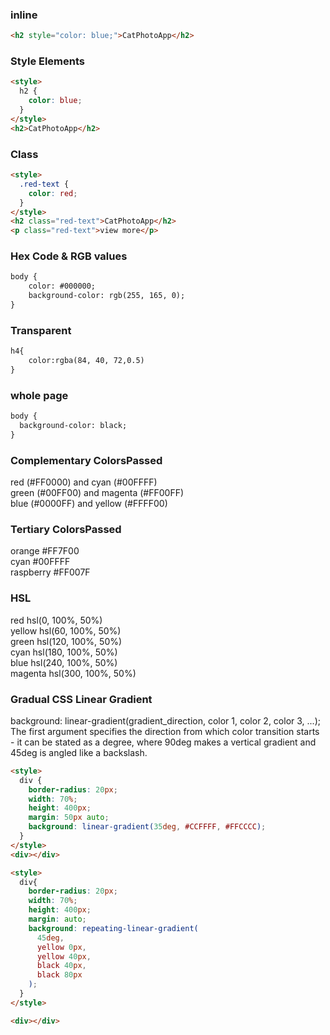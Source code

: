 ### inline
```html
<h2 style="color: blue;">CatPhotoApp</h2>
```
###  Style Elements
```html
<style>
  h2 {
    color: blue;
  }
</style>
<h2>CatPhotoApp</h2>
```
###  Class
```html
<style>
  .red-text {
    color: red;
  }
</style>
<h2 class="red-text">CatPhotoApp</h2>
<p class="red-text">view more</p>
```
###  Hex Code & RGB values
```html
body {
    color: #000000;
    background-color: rgb(255, 165, 0);
}
```
### Transparent
```html
h4{
    color:rgba(84, 40, 72,0.5)
}
```
### whole page
```html
body {
  background-color: black;
}
```


### Complementary ColorsPassed
red (#FF0000) and cyan (#00FFFF)  
green (#00FF00) and magenta (#FF00FF)  
blue (#0000FF) and yellow (#FFFF00)  
### Tertiary ColorsPassed
orange	#FF7F00  
cyan	#00FFFF  
raspberry	#FF007F  
### HSL
red	hsl(0, 100%, 50%)  
yellow	hsl(60, 100%, 50%)  
green	hsl(120, 100%, 50%)  
cyan	hsl(180, 100%, 50%)  
blue	hsl(240, 100%, 50%)  
magenta	hsl(300, 100%, 50%)  
### Gradual CSS Linear Gradient
background: linear-gradient(gradient_direction, color 1, color 2, color 3, ...);   
The first argument specifies the direction from which color transition starts - it can be stated as a degree, where 90deg makes a vertical gradient and 45deg is angled like a backslash.  
```html
<style>
  div {
    border-radius: 20px;
    width: 70%;
    height: 400px;
    margin: 50px auto;
    background: linear-gradient(35deg, #CCFFFF, #FFCCCC);
  }
</style>
<div></div>
```

```html
<style>
  div{
    border-radius: 20px;
    width: 70%;
    height: 400px;
    margin: auto;
    background: repeating-linear-gradient(
      45deg,
      yellow 0px,
      yellow 40px,
      black 40px,
      black 80px
    );
  }
</style>

<div></div>

```
